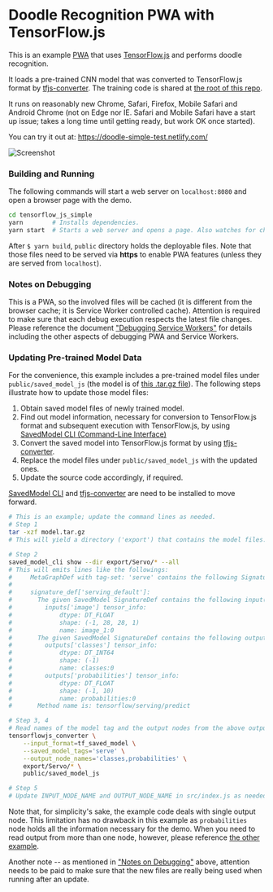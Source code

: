 
# Doodle Recognition PWA with TensorFlow.js

This is an example [PWA](https://en.wikipedia.org/wiki/Progressive_Web_Apps)
that uses [TensorFlow.js](https://js.tensorflow.org/) and performs doodle recognition.

It loads a pre-trained CNN model that was converted to TensorFlow.js format
by [tfjs-converter](https://github.com/tensorflow/tfjs-converter).
The training code is shared at [the root of this repo](../../../..).

It runs on reasonably new Chrome, Safari, Firefox, Mobile Safari and Android Chrome
(not on Edge nor IE. Safari and Mobile Safari have a start up issue;
takes a long time until getting ready, but work OK once started).

You can try it out at: https://doodle-simple-test.netlify.com/

![Screenshot](https://i.imgur.com/G6g18ap.png)

### Building and Running

The following commands will start a web server on `localhost:8080`
and open a browser page with the demo.

```bash
cd tensorflow_js_simple
yarn        # Installs dependencies.
yarn start  # Starts a web server and opens a page. Also watches for changes.
```

After `$ yarn build`, `public` directory holds the deployable files.
Note that those files need to be served via **https** to enable PWA features
(unless they are served from `localhost`).

### <a name="notes-on-debugging"></a>Notes on Debugging

This is a PWA, so the involved files will be cached
(it is different from the browser cache; it is Service Worker controlled cache).
Attention is required to make sure that each debug execution respects
the latest file changes. Please reference the document
["Debugging Service Workers"](https://developers.google.com/web/fundamentals/codelabs/debugging-service-workers/)
for details including the other aspects of debugging PWA and Service Workers.

### Updating Pre-trained Model Data

For the convenience, this example includes a pre-trained model files
under `public/saved_model_js` (the model is of
[this .tar.gz file](https://github.com/maru-labo/doodle/releases/download/v1.0.0/model.tar.gz)).
The following steps illustrate how to update those model files:

1. Obtain saved model files of newly trained model.
2. Find out model information, necessary for conversion to TensorFlow.js format
    and subsequent execution with TensorFlow.js, by using
    [SavedModel CLI (Command-Line Interface)](https://www.tensorflow.org/versions/r1.2/programmers_guide/saved_model_cli)
3. Convert the saved model into TensorFlow.js format by using
    [tfjs-converter](https://github.com/tensorflow/tfjs-converter).
4. Replace the model files under `public/saved_model_js` with the updated ones.
5. Update the source code accordingly, if required.

[SavedModel CLI](https://www.tensorflow.org/versions/r1.2/programmers_guide/saved_model_cli)
and
[tfjs-converter](https://github.com/tensorflow/tfjs-converter)
are need to be installed to move forward.

```bash
# This is an example; update the command lines as needed.
# Step 1
tar -xzf model.tar.gz
# This will yield a directory ('export') that contains the model files.

# Step 2
saved_model_cli show --dir export/Servo/* --all
# This will emits lines like the followings:
#     MetaGraphDef with tag-set: 'serve' contains the following SignatureDefs:
#
#     signature_def['serving_default']:
#       The given SavedModel SignatureDef contains the following input(s):
#         inputs['image'] tensor_info:
#             dtype: DT_FLOAT
#             shape: (-1, 28, 28, 1)
#             name: image_1:0
#       The given SavedModel SignatureDef contains the following output(s):
#         outputs['classes'] tensor_info:
#             dtype: DT_INT64
#             shape: (-1)
#             name: classes:0
#         outputs['probabilities'] tensor_info:
#             dtype: DT_FLOAT
#             shape: (-1, 10)
#             name: probabilities:0
#       Method name is: tensorflow/serving/predict

# Step 3, 4
# Read names of the model tag and the output nodes from the above output and run the coveter:
tensorflowjs_converter \
    --input_format=tf_saved_model \
    --saved_model_tags='serve' \
    --output_node_names='classes,probabilities' \
    export/Servo/* \
    public/saved_model_js

# Step 5
# Update INPUT_NODE_NAME and OUTPUT_NODE_NAME in src/index.js as needed.
```
Note that, for simplicity's sake, the example code deals with single output node.
This limitation has no drawback in this example
as `probabilities` node holds all the information necessary for the demo.
When you need to read output from more than one node, however, please reference
[the other example](https://github.com/maru-labo/doodle/blob/62c71ba554f827d77e907f517e2d585165cfc58b/examples/tensorflow_js/src/cmps/doodle.vue#L72-L76).

Another note -- as mentioned in ["Notes on Debugging"](#notes-on-debugging) above,
attention needs to be paid to make sure that the new files are really being used
when running after an update.
